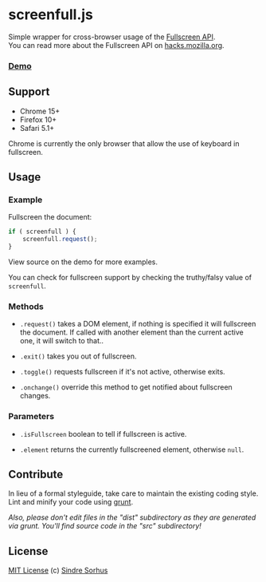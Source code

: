 # screenfull.js

Simple wrapper for cross-browser usage of the [Fullscreen API](https://developer.mozilla.org/en/DOM/Using_full-screen_mode).  
You can read more about the Fullscreen API on [hacks.mozilla.org](http://hacks.mozilla.org/2012/01/using-the-fullscreen-api-in-web-browsers/).

### [Demo](http://sindresorhus.com/screenfull.js/)


## Support

- Chrome 15+
- Firefox 10+
- Safari 5.1+

Chrome is currently the only browser that allow the use of keyboard in fullscreen.


## Usage

### Example

Fullscreen the document:

```javascript
if ( screenfull ) {
	screenfull.request();
}
```

View source on the demo for more examples.

You can check for fullscreen support by checking the truthy/falsy value of `screenfull`.

### Methods

- `.request()` takes a DOM element, if nothing is specified it will fullscreen the document. If called with another element than the current active one, it will switch to that..

- `.exit()` takes you out of fullscreen.

- `.toggle()` requests fullscreen if it's not active, otherwise exits.

- `.onchange()` override this method to get notified about fullscreen changes.

### Parameters

- `.isFullscreen` boolean to tell if fullscreen is active.

- `.element` returns the currently fullscreened element, otherwise `null`.


## Contribute

In lieu of a formal styleguide, take care to maintain the existing coding style. Lint and minify your code using [grunt](https://github.com/cowboy/grunt).

*Also, please don't edit files in the "dist" subdirectory as they are generated via grunt. You'll find source code in the "src" subdirectory!*


## License

[MIT License](http://en.wikipedia.org/wiki/MIT_License)
(c) [Sindre Sorhus](http://sindresorhus.com)